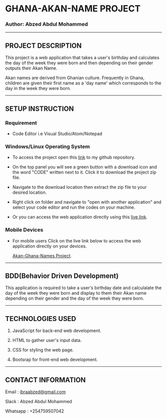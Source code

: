# GHANA-AKAN-NAME PROJECT

### Author: Abzed Abdul Mohammed

*****

## PROJECT DESCRIPTION

This project is a web application that takes a user's birthday and calculates the day of the week they were born and then depending on their gender outputs their Akan Name. 

Akan names are derived from Ghanian culture. Frequently in Ghana, children are given their first name as a 'day name' which corresponds to the day in the week they were born.

*****

## SETUP INSTRUCTION

### Requirement

* Code Editor i.e Visual Studio/Atom/Notepad

### Windows/Linux Operating System

* To access the project open this [link](https://github.com/Abzed/Akan-Birthday-Name) to my github repository. 

* On the top panel you will see a green button with a download icon and the word "CODE" written next to it. Click it to download the project zip file.

* Navigate to the download location then extract the zip file to your desired location.

* Right click on folder and navigate to "open with another application" and select your code editor and run the codes on your machine.

* Or you can access the web application directly using this [live link](https://abzed.github.io/Akan-Birthday-Name/).

### Mobile Devices

* For mobile users Click on the live link below to access the web application directly on your devices.

  [Akan-Ghana-Names Project](https://abzed.github.io/Akan-Birthday-Name/).

*****

## BDD(Behavior Driven Development)

This application is required to take a user's birthday date and calculalate the day of the week they were born and display to them their Akan name depending on their gender and the day of the week they were born.

*****

## TECHNOLOGIES USED

1. JavaScript for back-end web development.

2. HTML to gather user's input data.

3. CSS for styling the web page.

4. Bootsrap for front-end web development.

*****

## CONTACT INFORMATION

Email : ibraabzed@gmail.com

Slack : Abzed Abdul Mohammed

Whatsapp : +254759507042
